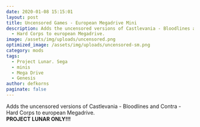 ```yaml
---
date: 2020-01-08 15:15:01
layout: post
title: Uncensored Games - European Megadrive Mini
description: Adds the uncensored versions of Castlevania - Bloodlines and Contra
  - Hard Corps to european Megadrive.
image: /assets/img/uploads/uncensored.png
optimized_image: /assets/img/uploads/uncensored-sm.png
category: mods
tags:
  - Project Lunar. Sega
  - minis
  - Mega Drive
  - Genesis
author: defkorns
paginate: false
---
```

Adds the uncensored versions of Castlevania - Bloodlines and Contra - Hard Corps to european Megadrive.\
**PROJECT LUNAR ONLY!!!**